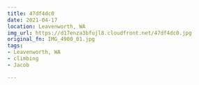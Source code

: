 ```yaml
---
title: 47df4dc0
date: 2021-04-17
location: Leavenworth, WA
img_url: https://d17enza3bfujl8.cloudfront.net/47df4dc0.jpg
original_fn: IMG_4900_01.jpg
tags:
- Leavenworth, WA
- climbing
- Jacob

---
```

